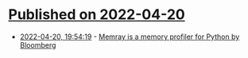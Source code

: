 # [Published on 2022-04-20](index.md)

* [2022-04-20, 19:54:19](https://news.ycombinator.com/item?id=31102089) - [Memray is a memory profiler for Python by Bloomberg](https://github.com/bloomberg/memray)
